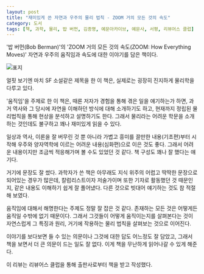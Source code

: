 ```yaml
---
layout: post
title: "재미있게 쓴 자연과 우주의 물리 법칙 - ZOOM 거의 모든 것의 속도"
category: 도서
tags: [책, 과학, 물리, 밥 버먼, 김종명, 예문아카이브, 예문사, 서평, 리뷰어스 클럽]
---
```


'밥 버먼(Bob Berman)'의
'ZOOM 거의 모든 것의 속도(ZOOM: How Everything Moves)'
자연과 우주의 움직임과 속도에 대한 이야기를 담은 책이다.

![표지](https://lh3.googleusercontent.com/PyDi4A7ueYqgl7S4Cpxa2IWVqi16N7tlz4p0PGEep3_TZX9XgLWxLQMDlIOb0n1couXm9IvBRpe_Bw=s480)

얼핏 보기엔 마치 SF 소설같은 제목을 한 이 책은,
실제로는 굉장히 진지하게 물리학을 다루고 있다.

'움직임'을 주제로 한 이 책은,
때론 저자가 경험을 통해 겪은 일을 얘기하는가 하면,
과거 역사와 그 당시에 자연을 이해하던 방식에 대해 소개하기도 하고,
현재까지 정립된 물리법칙을 통해 현상을 분석하고 설명하기도 한다.
그래서 물리라는 어려운 학문을 소개하는 것인데도 불구하고 꽤나 재미있게 읽을 수 있다.

일상과 역사, 이론을 잘 버무린 것 뿐 아니라
가볍고 흥미를 끌만한 내용(기초편)부터 시작해
우주와 양자역학에 이르는 어려운 내용(심화편)으로 이은 것도 좋다.
그래서 어려운 내용이지만 조금씩 적응해가며 볼 수도 있었던 것 같다.
책 구성도 꽤나 잘 했다는 얘기다.

거기에 문장도 잘 썼다.
과학자가 쓴 책은 아무래도 지식 위주의 어렵고 딱딱한 문장으로 되어있는 경우가 많은데,
칼럼리스트이자 저술가이며 또한 기자로 활동했던 것 때문인지,
같은 내용도 이해하기 쉽게 잘 풀어냈다.
다른 것으로 빗대어 얘기하는 것도 참 적절해 보였다.

움직임에 대해서 해명한다는 주제도 정말 잘 잡은 것 같다.
존재하는 모든 것은 어떻게든 움직일 수밖에 없기 때문이다.
그래서 그것들이 어떻게 움직이는지를 살펴본다는 것이
자연스럽게 그 특징과 원리, 거기에 작용하는 물리 법칙을 살펴보는 것으로 이어진다.

이야기를 보다보면 들 수 있는 의문이나 그것에 대한 답도 어느정도 잘 담았고,
그래서 책을 보면서 더 큰 의문이 드는 일도 잘 없다.
이게 책을 무난하게 읽어나갈 수 있게 해준다.



<div class="im im-info">
이 리뷰는 리뷰어스 클럽을 통해 출판사로부터 책을 받고 작성했다.
</div>
